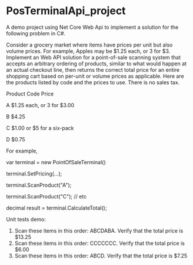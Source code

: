 # PosTerminalApi_project
A demo project using Net Core Web Api to implement a solution for the following problem in C#.

Consider a grocery market where items have prices per unit but also volume prices. For example,
Apples may be $1.25 each, or 3 for $3.
Implement an Web API solution for a point-of-sale scanning system that accepts an arbitrary ordering of
products, similar to what would happen at an actual checkout line, then returns the correct total
price for an entire shopping cart based on per-unit or volume prices as applicable.
Here are the products listed by code and the prices to use. There is no sales tax.

Product Code Price

A $1.25 each, or 3 for $3.00

B $4.25

C $1.00 or $5 for a six-pack

D $0.75

For example,

var terminal = new PointOfSaleTerminal()

terminal.SetPricing(...);

terminal.ScanProduct("A");

terminal.ScanProduct("C");
// etc

decimal result = terminal.CalculateTotal();

Unit tests demo:
1. Scan these items in this order: ABCDABA. Verify that the total price is $13.25
2. Scan these items in this order: CCCCCCC. Verify that the total price is $6.00
3. Scan these items in this order: ABCD. Verify that the total price is $7.25
